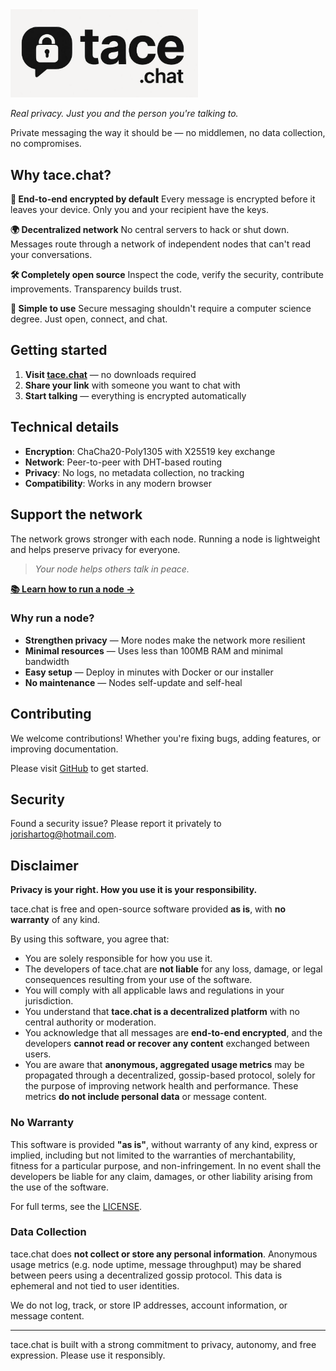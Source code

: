 <img alt="tace.chat logo" src="img/logo.png" width="300">

_Real privacy. Just you and the person you're talking to._

Private messaging the way it should be — no middlemen, no data collection, no compromises.

## Why tace.chat?

**🔐 End-to-end encrypted by default**
Every message is encrypted before it leaves your device. Only you and your recipient have the keys.

**🌍 Decentralized network**
No central servers to hack or shut down. Messages route through a network of independent nodes that can't read your conversations.

**🛠️ Completely open source**
Inspect the code, verify the security, contribute improvements. Transparency builds trust.

**🚀 Simple to use**
Secure messaging shouldn't require a computer science degree. Just open, connect, and chat.

## Getting started

1. **Visit [tace.chat](https://tace.chat)** — no downloads required
2. **Share your link** with someone you want to chat with
3. **Start talking** — everything is encrypted automatically

## Technical details

- **Encryption**: ChaCha20-Poly1305 with X25519 key exchange
- **Network**: Peer-to-peer with DHT-based routing
- **Privacy**: No logs, no metadata collection, no tracking
- **Compatibility**: Works in any modern browser

## Support the network

The network grows stronger with each node. Running a node is lightweight and helps preserve privacy for everyone.

> _Your node helps others talk in peace._

**[📚 Learn how to run a node →](RUNNING_A_NODE.md)**

### Why run a node?

- **Strengthen privacy** — More nodes make the network more resilient
- **Minimal resources** — Uses less than 100MB RAM and minimal bandwidth
- **Easy setup** — Deploy in minutes with Docker or our installer
- **No maintenance** — Nodes self-update and self-heal

## Contributing

We welcome contributions! Whether you're fixing bugs, adding features, or improving documentation.

Please visit [GitHub](https://github.com/nootr/tace.chat) to get started.

## Security

Found a security issue? Please report it privately to jorishartog@hotmail.com.

## Disclaimer

**Privacy is your right. How you use it is your responsibility.**

tace.chat is free and open-source software provided **as is**, with **no warranty** of any kind.

By using this software, you agree that:

- You are solely responsible for how you use it.
- The developers of tace.chat are **not liable** for any loss, damage, or legal consequences resulting from your use of the software.
- You will comply with all applicable laws and regulations in your jurisdiction.
- You understand that **tace.chat is a decentralized platform** with no central authority or moderation.
- You acknowledge that all messages are **end-to-end encrypted**, and the developers **cannot read or recover any content** exchanged between users.
- You are aware that **anonymous, aggregated usage metrics** may be propagated through a decentralized, gossip-based protocol, solely for the purpose of improving network health and performance. These metrics **do not include personal data** or message content.

### No Warranty

This software is provided **"as is"**, without warranty of any kind, express or implied, including but not limited to the warranties of merchantability, fitness for a particular purpose, and non-infringement. In no event shall the developers be liable for any claim, damages, or other liability arising from the use of the software.

For full terms, see the [LICENSE](LICENSE).

### Data Collection

tace.chat does **not collect or store any personal information**.
Anonymous usage metrics (e.g. node uptime, message throughput) may be shared between peers using a decentralized gossip protocol. This data is ephemeral and not tied to user identities.

We do not log, track, or store IP addresses, account information, or message content.

---

tace.chat is built with a strong commitment to privacy, autonomy, and free expression.
Please use it responsibly.
